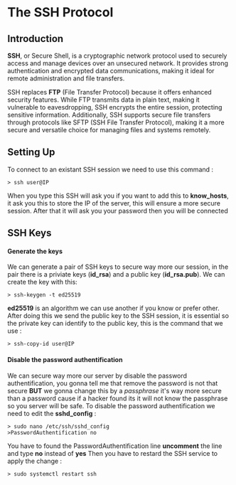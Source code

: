 # The SSH Protocol

## Introduction

**SSH**, or Secure Shell, is a cryptographic network protocol used to securely access and manage devices over an unsecured network. It provides strong authentication and encrypted data communications, making it ideal for remote administration and file transfers.

SSH replaces **FTP** (File Transfer Protocol) because it offers enhanced security features. While FTP transmits data in plain text, making it vulnerable to eavesdropping, SSH encrypts the entire session, protecting sensitive information. Additionally, SSH supports secure file transfers through protocols like SFTP (SSH File Transfer Protocol), making it a more secure and versatile choice for managing files and systems remotely.

## Setting Up

To connect to an existant SSH session we need to use this command : 

    > ssh user@IP

When you type this SSH will ask you if you want to add this to **know_hosts**, it ask you this to store the IP of the server, this will ensure a more secure session. After that it will ask you your password then you will be connected

## SSH Keys

#### Generate the keys

We can generate a pair of SSH keys to secure way more our session, in the pair there is a priviate keys (**id_rsa**) and a public key (**id_rsa.pub**). We can create the key with this:

    > ssh-keygen -t ed25519

**ed25519** is an algorithm we can use another if you know or prefer other. After doing this we send the public key to the SSH session, it is essential so the private key can identify to the public key, this is the command that we use :

    > ssh-copy-id user@IP

#### Disable the password authentification

We can secure way more our server by disable the password authentification, you gonna tell me that remove the password is not that secure **BUT** we gonna change this by a *passphrase* it's way more secure than a password cause if a hacker found its it will not know the passphrase so you server will be safe. To disable the password authentification we need to edit the **sshd_config** :

    > sudo nano /etc/ssh/sshd_config
    >PasswordAuthentification no

You have to found the PasswordAuthentification line **uncomment** the line and type **no** instead of **yes**
Then you have to restard the SSH service to apply the change :

    > sudo systemctl restart ssh
